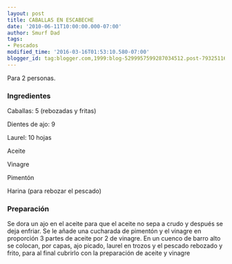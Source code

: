 ```yaml
---
layout: post
title: CABALLAS EN ESCABECHE
date: '2010-06-11T10:00:00.000-07:00'
author: Smurf Dad
tags:
- Pescados
modified_time: '2016-03-16T01:53:10.580-07:00'
blogger_id: tag:blogger.com,1999:blog-5299957599287034512.post-7932511621078668257
---
```


Para 2 personas.

<h3>Ingredientes</h3>

Caballas: 5 (rebozadas y fritas)

Dientes de ajo: 9

Laurel: 10 hojas

Aceite

Vinagre

Pimentón

Harina (para rebozar el pescado)

<h3>Preparación</h3>

Se dora un ajo en el aceite para que el aceite no sepa a crudo y después se deja enfriar. Se le añade una cucharada de pimentón y el vinagre en proporción 3 partes de aceite por 2 de vinagre. En un cuenco de barro alto se colocan, por capas, ajo picado, laurel en trozos y el pescado rebozado y frito, para al final cubrirlo con la preparación de aceite y vinagre

